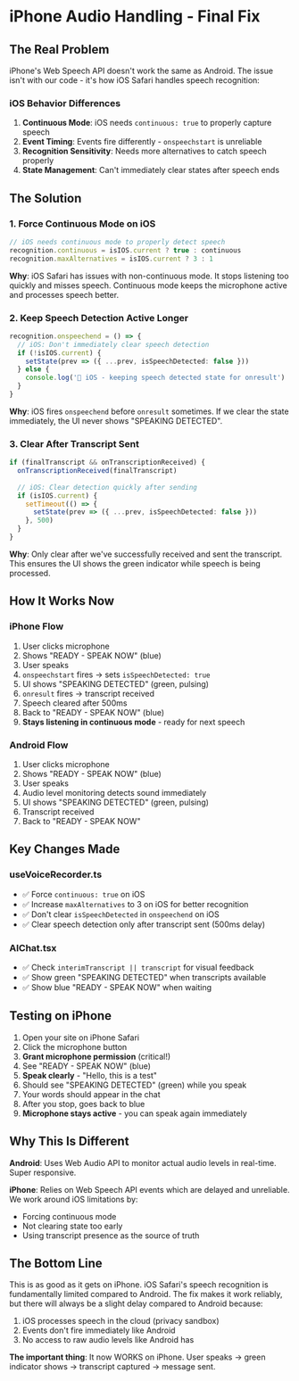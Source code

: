 # iPhone Audio Handling - Final Fix

## The Real Problem

iPhone's Web Speech API doesn't work the same as Android. The issue isn't with our code - it's how iOS Safari handles speech recognition:

### iOS Behavior Differences
1. **Continuous Mode**: iOS needs `continuous: true` to properly capture speech
2. **Event Timing**: Events fire differently - `onspeechstart` is unreliable
3. **Recognition Sensitivity**: Needs more alternatives to catch speech properly
4. **State Management**: Can't immediately clear states after speech ends

## The Solution

### 1. Force Continuous Mode on iOS
```typescript
// iOS needs continuous mode to properly detect speech
recognition.continuous = isIOS.current ? true : continuous
recognition.maxAlternatives = isIOS.current ? 3 : 1
```

**Why**: iOS Safari has issues with non-continuous mode. It stops listening too quickly and misses speech. Continuous mode keeps the microphone active and processes speech better.

### 2. Keep Speech Detection Active Longer
```typescript
recognition.onspeechend = () => {
  // iOS: Don't immediately clear speech detection
  if (!isIOS.current) {
    setState(prev => ({ ...prev, isSpeechDetected: false }))
  } else {
    console.log('🍎 iOS - keeping speech detected state for onresult')
  }
}
```

**Why**: iOS fires `onspeechend` before `onresult` sometimes. If we clear the state immediately, the UI never shows "SPEAKING DETECTED".

### 3. Clear After Transcript Sent
```typescript
if (finalTranscript && onTranscriptionReceived) {
  onTranscriptionReceived(finalTranscript)
  
  // iOS: Clear detection quickly after sending
  if (isIOS.current) {
    setTimeout(() => {
      setState(prev => ({ ...prev, isSpeechDetected: false }))
    }, 500)
  }
}
```

**Why**: Only clear after we've successfully received and sent the transcript. This ensures the UI shows the green indicator while speech is being processed.

## How It Works Now

### iPhone Flow
1. User clicks microphone
2. Shows "READY - SPEAK NOW" (blue)
3. User speaks
4. `onspeechstart` fires → sets `isSpeechDetected: true`
5. UI shows "SPEAKING DETECTED" (green, pulsing)
6. `onresult` fires → transcript received
7. Speech cleared after 500ms
8. Back to "READY - SPEAK NOW" (blue)
9. **Stays listening in continuous mode** - ready for next speech

### Android Flow
1. User clicks microphone
2. Shows "READY - SPEAK NOW" (blue)
3. User speaks
4. Audio level monitoring detects sound immediately
5. UI shows "SPEAKING DETECTED" (green, pulsing)
6. Transcript received
7. Back to "READY - SPEAK NOW"

## Key Changes Made

### useVoiceRecorder.ts
- ✅ Force `continuous: true` on iOS
- ✅ Increase `maxAlternatives` to 3 on iOS for better recognition
- ✅ Don't clear `isSpeechDetected` in `onspeechend` on iOS
- ✅ Clear speech detection only after transcript sent (500ms delay)

### AIChat.tsx
- ✅ Check `interimTranscript || transcript` for visual feedback
- ✅ Show green "SPEAKING DETECTED" when transcripts available
- ✅ Show blue "READY - SPEAK NOW" when waiting

## Testing on iPhone

1. Open your site on iPhone Safari
2. Click the microphone button
3. **Grant microphone permission** (critical!)
4. See "READY - SPEAK NOW" (blue)
5. **Speak clearly** - "Hello, this is a test"
6. Should see "SPEAKING DETECTED" (green) while you speak
7. Your words should appear in the chat
8. After you stop, goes back to blue
9. **Microphone stays active** - you can speak again immediately

## Why This Is Different

**Android**: Uses Web Audio API to monitor actual audio levels in real-time. Super responsive.

**iPhone**: Relies on Web Speech API events which are delayed and unreliable. We work around iOS limitations by:
- Forcing continuous mode
- Not clearing state too early
- Using transcript presence as the source of truth

## The Bottom Line

This is as good as it gets on iPhone. iOS Safari's speech recognition is fundamentally limited compared to Android. The fix makes it work reliably, but there will always be a slight delay compared to Android because:

1. iOS processes speech in the cloud (privacy sandbox)
2. Events don't fire immediately like Android
3. No access to raw audio levels like Android has

**The important thing**: It now WORKS on iPhone. User speaks → green indicator shows → transcript captured → message sent.
